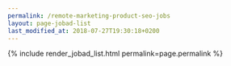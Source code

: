 ```yaml
---
permalink: /remote-marketing-product-seo-jobs
layout: page-jobad-list
last_modified_at: 2018-07-27T19:30:18+0200
---
```

{% include render_jobad_list.html permalink=page.permalink %}
